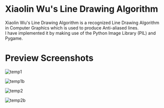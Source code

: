 # Xiaolin Wu's Line Drawing Algorithm  

Xiaolin Wu's Line Drawing Algorithm is a recognized Line Drawing Algorithm in Computer Graphics which is used to produce Anti-aliased lines.  
I have implemented it by making use of the Python Image Library (PIL) and Pygame.  

# Preview Screenshots

![temp1](https://user-images.githubusercontent.com/79057173/121734925-0e51ef80-cb13-11eb-934d-7e5df3b8b292.PNG)  

![temp1b](https://user-images.githubusercontent.com/79057173/121734929-0f831c80-cb13-11eb-976c-bfd3cca51c76.png)

![temp2](https://user-images.githubusercontent.com/79057173/121734936-11e57680-cb13-11eb-9821-7a2852d1e7ab.PNG)

![temp2b](https://user-images.githubusercontent.com/79057173/121734941-13af3a00-cb13-11eb-8bfe-b665ca973326.png)
